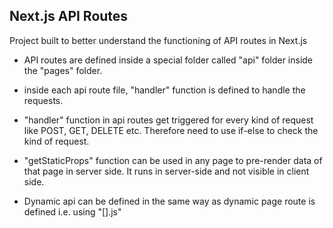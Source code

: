 ## Next.js API Routes

Project built to better understand the functioning of API routes in Next.js

- API routes are defined inside a special folder called "api" folder inside the "pages" folder.

* inside each api route file, "handler" function is defined to handle the requests.

* "handler" function in api routes get triggered for every kind of request like POST, GET, DELETE etc.
  Therefore need to use if-else to check the kind of request.

* "getStaticProps" function can be used in any page to pre-render data of that page in server side.
  It runs in server-side and not visible in client side.

* Dynamic api can be defined in the same way as dynamic page route is defined i.e. using "[].js"
